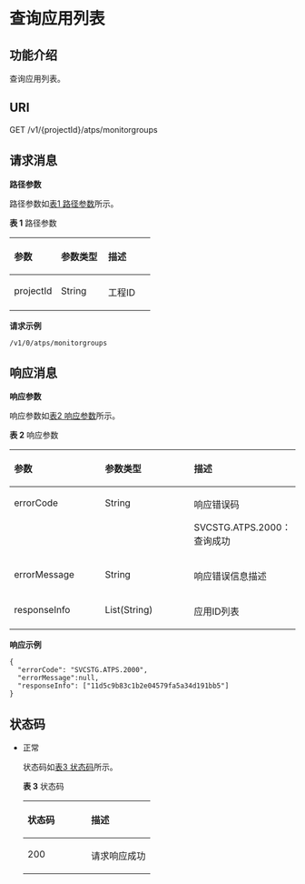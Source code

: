 # 查询应用列表<a name="apm_04_0017"></a>

## 功能介绍<a name="seb0cfaf523714c988daff35d658a53d3"></a>

查询应用列表。

## URI<a name="s8982e8290049420eaf079b297b870604"></a>

GET /v1/\{projectId\}/atps/monitorgroups

## 请求消息<a name="scec9452740fa403fb4e05e5bdc12be31"></a>

**路径参数**

路径参数如[表1 路径参数](#table829317653318)所示。

**表 1**  路径参数

<a name="table829317653318"></a>
<table><thead align="left"><tr id="row122933673312"><th class="cellrowborder" valign="top" width="33.33333333333333%" id="mcps1.2.4.1.1"><p id="p1460464818331"><a name="p1460464818331"></a><a name="p1460464818331"></a>参数</p>
</th>
<th class="cellrowborder" valign="top" width="33.33333333333333%" id="mcps1.2.4.1.2"><p id="p106041048163319"><a name="p106041048163319"></a><a name="p106041048163319"></a>参数类型</p>
</th>
<th class="cellrowborder" valign="top" width="33.33333333333333%" id="mcps1.2.4.1.3"><p id="p1560420486336"><a name="p1560420486336"></a><a name="p1560420486336"></a>描述</p>
</th>
</tr>
</thead>
<tbody><tr id="row029316193316"><td class="cellrowborder" valign="top" width="33.33333333333333%" headers="mcps1.2.4.1.1 "><p id="p14604748183317"><a name="p14604748183317"></a><a name="p14604748183317"></a>projectId</p>
</td>
<td class="cellrowborder" valign="top" width="33.33333333333333%" headers="mcps1.2.4.1.2 "><p id="p76046483339"><a name="p76046483339"></a><a name="p76046483339"></a>String</p>
</td>
<td class="cellrowborder" valign="top" width="33.33333333333333%" headers="mcps1.2.4.1.3 "><p id="p1860494817337"><a name="p1860494817337"></a><a name="p1860494817337"></a>工程ID</p>
</td>
</tr>
</tbody>
</table>

**请求示例**

```
/v1/0/atps/monitorgroups
```

## 响应消息<a name="s2d9d9b06eac64fa2a2c4ec0fc9b2b9f3"></a>

**响应参数**

响应参数如[表2 响应参数](#table1419565921920)所示。

**表 2**  响应参数

<a name="table1419565921920"></a>
<table><thead align="left"><tr id="row6195359101915"><th class="cellrowborder" valign="top" width="33.33333333333333%" id="mcps1.2.4.1.1"><p id="p9368151882010"><a name="p9368151882010"></a><a name="p9368151882010"></a>参数</p>
</th>
<th class="cellrowborder" valign="top" width="33.33333333333333%" id="mcps1.2.4.1.2"><p id="p1736811818207"><a name="p1736811818207"></a><a name="p1736811818207"></a>参数类型</p>
</th>
<th class="cellrowborder" valign="top" width="33.33333333333333%" id="mcps1.2.4.1.3"><p id="p2368018142011"><a name="p2368018142011"></a><a name="p2368018142011"></a>描述</p>
</th>
</tr>
</thead>
<tbody><tr id="row10195175951911"><td class="cellrowborder" valign="top" width="33.33333333333333%" headers="mcps1.2.4.1.1 "><p id="p15368121816208"><a name="p15368121816208"></a><a name="p15368121816208"></a>errorCode</p>
</td>
<td class="cellrowborder" valign="top" width="33.33333333333333%" headers="mcps1.2.4.1.2 "><p id="p936881882012"><a name="p936881882012"></a><a name="p936881882012"></a>String</p>
</td>
<td class="cellrowborder" valign="top" width="33.33333333333333%" headers="mcps1.2.4.1.3 "><p id="p936861816206"><a name="p936861816206"></a><a name="p936861816206"></a>响应错误码</p>
<p id="p12368101811207"><a name="p12368101811207"></a><a name="p12368101811207"></a>SVCSTG.ATPS.2000：查询成功</p>
</td>
</tr>
<tr id="row1019535917190"><td class="cellrowborder" valign="top" width="33.33333333333333%" headers="mcps1.2.4.1.1 "><p id="p9368181819208"><a name="p9368181819208"></a><a name="p9368181819208"></a>errorMessage</p>
</td>
<td class="cellrowborder" valign="top" width="33.33333333333333%" headers="mcps1.2.4.1.2 "><p id="p20368111892013"><a name="p20368111892013"></a><a name="p20368111892013"></a>String</p>
</td>
<td class="cellrowborder" valign="top" width="33.33333333333333%" headers="mcps1.2.4.1.3 "><p id="p9368818102012"><a name="p9368818102012"></a><a name="p9368818102012"></a>响应错误信息描述</p>
</td>
</tr>
<tr id="row319525961918"><td class="cellrowborder" valign="top" width="33.33333333333333%" headers="mcps1.2.4.1.1 "><p id="p6368818122012"><a name="p6368818122012"></a><a name="p6368818122012"></a>responseInfo</p>
</td>
<td class="cellrowborder" valign="top" width="33.33333333333333%" headers="mcps1.2.4.1.2 "><p id="p12368718202014"><a name="p12368718202014"></a><a name="p12368718202014"></a>List(String)</p>
</td>
<td class="cellrowborder" valign="top" width="33.33333333333333%" headers="mcps1.2.4.1.3 "><p id="p19368418182017"><a name="p19368418182017"></a><a name="p19368418182017"></a>应用ID列表</p>
</td>
</tr>
</tbody>
</table>

**响应示例**

```
{
  "errorCode": "SVCSTG.ATPS.2000",
  "errorMessage":null,
  "responseInfo": ["11d5c9b83c1b2e04579fa5a34d191bb5"]
}
```

## 状态码<a name="sf49071b34233455bad3949512b76101a"></a>

-   正常

    状态码如[表3 状态码](#taa13261d38f54704aae8e3ce6662d460)所示。    

    **表 3**  状态码

    <a name="taa13261d38f54704aae8e3ce6662d460"></a>
    <table><thead align="left"><tr id="zh-cn_topic_0082840620_row2481233171"><th class="cellrowborder" valign="top" width="50%" id="mcps1.2.3.1.1"><p id="aa0ee3d2415b7423aabfb098334a38719"><a name="aa0ee3d2415b7423aabfb098334a38719"></a><a name="aa0ee3d2415b7423aabfb098334a38719"></a>状态码</p>
    </th>
    <th class="cellrowborder" valign="top" width="50%" id="mcps1.2.3.1.2"><p id="zh-cn_topic_0082840620_p114811838179"><a name="zh-cn_topic_0082840620_p114811838179"></a><a name="zh-cn_topic_0082840620_p114811838179"></a>描述</p>
    </th>
    </tr>
    </thead>
    <tbody><tr id="r6181307eef9d48feb9781d81f66ade58"><td class="cellrowborder" valign="top" width="50%" headers="mcps1.2.3.1.1 "><p id="a9ddf79271d674c4596d8ec96ae783543"><a name="a9ddf79271d674c4596d8ec96ae783543"></a><a name="a9ddf79271d674c4596d8ec96ae783543"></a>200</p>
    </td>
    <td class="cellrowborder" valign="top" width="50%" headers="mcps1.2.3.1.2 "><p id="zh-cn_topic_0082840620_p5481531171"><a name="zh-cn_topic_0082840620_p5481531171"></a><a name="zh-cn_topic_0082840620_p5481531171"></a>请求响应成功</p>
    </td>
    </tr>
    </tbody>
    </table>


